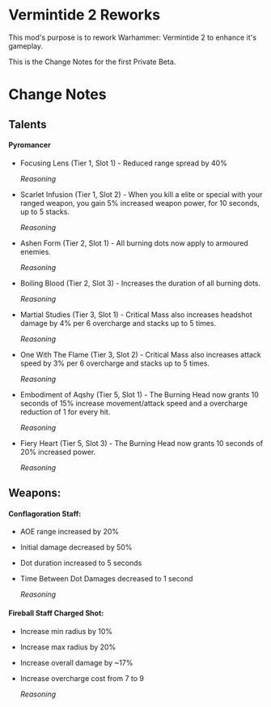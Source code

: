 # Vermintide 2 Reworks

This mod's purpose is to rework Warhammer: Vermintide 2 to enhance it's gameplay.

This is the Change Notes for the first Private Beta.

# Change Notes

## Talents

#### Pyromancer
+ Focusing Lens (Tier 1, Slot 1) - 
  Reduced range spread by 40%
  
  *Reasoning*

+ Scarlet Infusion (Tier 1, Slot 2) - 
  When you kill a elite or special with your ranged weapon, you gain 5% increased weapon power, for 10 seconds, up to 5 stacks.
  
  *Reasoning*

+ Ashen Form (Tier 2, Slot 1) - 
  All burning dots now apply to armoured enemies.
  
  *Reasoning*

+ Boiling Blood (Tier 2, Slot 3) - 
  Increases the duration of all burning dots.
  
  *Reasoning*

+ Martial Studies (Tier 3, Slot 1) - 
  Critical Mass also increases headshot damage by 4% per 6 overcharge and stacks up to 5 times.
  
  *Reasoning*

+ One With The Flame (Tier 3, Slot 2) - 
  Critical Mass also increases attack speed by 3% per 6 overcharge and stacks up to 5 times.
  
  *Reasoning*

+ Embodiment of Aqshy (Tier 5, Slot 1) - 
  The Burning Head now grants 10 seconds of 15% increase movement/attack speed and a overcharge reduction of 1 for every hit.
  
  *Reasoning*

+ Fiery Heart (Tier 5, Slot 3) - 
  The Burning Head now grants 10 seconds of 20% increased power.
  
  *Reasoning*


## Weapons:

#### Conflagoration Staff:
+ AOE range increased by 20% 
+ Initial damage decreased by 50% 
+ Dot duration increased to 5 seconds 
+ Time Between Dot Damages decreased to 1 second 
  
  *Reasoning*

#### Fireball Staff Charged Shot:
+ Increase min radius by 10%
+ Increase max radius by 20%
+ Increase overall damage by ~17%
+ Increase overcharge cost from 7 to 9
  
  *Reasoning*
